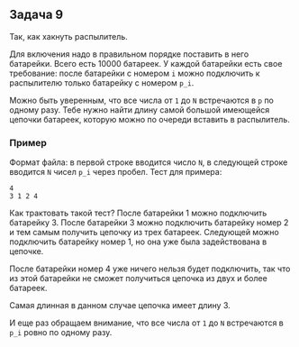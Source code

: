 ## Задача 9

Так, как хакнуть распылитель. 

Для включения надо в правильном порядке поставить в него батарейки. Всего есть 10000 батареек. У каждой батарейки есть свое требование: после батарейки с номером `i` можно подключить к распылителю только батарейку с номером `p_i`.

Можно быть уверенным, что все числа от `1` до `N` встречаются в `p` по одному разу. Тебе нужно найти длину самой большой имеющейся цепочки батареек, которую можно по очереди вставить в распылитель.

### Пример

Формат файла: в первой строке вводится число `N`, в следующей строке вводится `N` чисел `p_i` через пробел. Тест для примера:

```
4
3 1 2 4
```

Как трактовать такой тест? После батарейки 1 можно подключить батарейку 3. После батарейки 3 можно подключить батарейку номер 2 и тем самым получить цепочку из трех батареек. Следующей можно подключить батарейку номер 1, но она уже была задействована в цепочке.

После батарейки номер 4 уже ничего нельзя будет подключить, так что из этой батарейки не сможет получиться цепочка из двух и более батареек.

Самая длинная в данном случае цепочка имеет длину 3.

И еще раз обращаем внимание, что все числа от `1` до `N` встречаются в `p_i` ровно по одному разу.